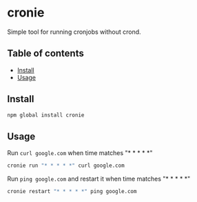 # cronie

Simple tool for running cronjobs without crond.

## Table of contents

<!-- vim-markdown-toc GFM -->

* [Install](#install)
* [Usage](#usage)

<!-- vim-markdown-toc -->

## Install

```bash
npm global install cronie
```

## Usage

Run `curl google.com` when time matches "\* \* \* \* \*"

```bash
cronie run "* * * * *" curl google.com
```

Run `ping google.com` and restart it when time matches "\* \* \* \* \*"

```bash
cronie restart "* * * * *" ping google.com
```

